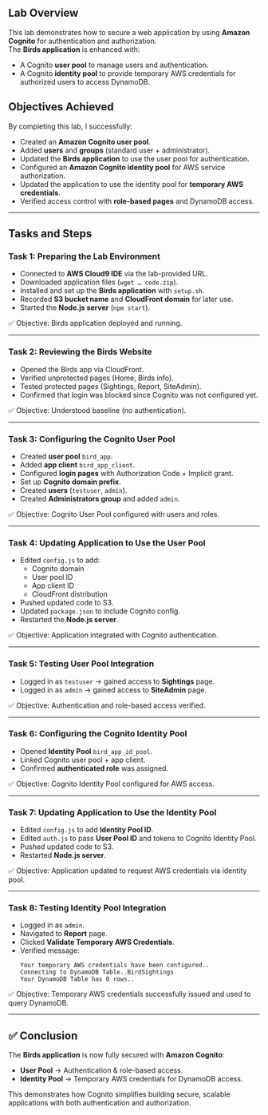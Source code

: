 
## Lab Overview
This lab demonstrates how to secure a web application by using **Amazon Cognito** for authentication and authorization.  
The **Birds application** is enhanced with:
- A Cognito **user pool** to manage users and authentication.
- A Cognito **identity pool** to provide temporary AWS credentials for authorized users to access DynamoDB.



## Objectives Achieved
By completing this lab, I successfully:
- Created an **Amazon Cognito user pool**.  
- Added **users** and **groups** (standard user + administrator).  
- Updated the **Birds application** to use the user pool for authentication.  
- Configured an **Amazon Cognito identity pool** for AWS service authorization.  
- Updated the application to use the identity pool for **temporary AWS credentials**.  
- Verified access control with **role-based pages** and DynamoDB access.  

---

## Tasks and Steps

### **Task 1: Preparing the Lab Environment**
- Connected to **AWS Cloud9 IDE** via the lab-provided URL.  
- Downloaded application files (`wget … code.zip`).  
- Installed and set up the **Birds application** with `setup.sh`.  
- Recorded **S3 bucket name** and **CloudFront domain** for later use.  
- Started the **Node.js server** (`npm start`).  

✅ Objective: Birds application deployed and running.  

---

### **Task 2: Reviewing the Birds Website**
- Opened the Birds app via CloudFront.  
- Verified unprotected pages (Home, Birds info).  
- Tested protected pages (Sightings, Report, SiteAdmin).  
- Confirmed that login was blocked since Cognito was not configured yet.  

✅ Objective: Understood baseline (no authentication).  

---

### **Task 3: Configuring the Cognito User Pool**
- Created **user pool** `bird_app`.  
- Added **app client** `bird_app_client`.  
- Configured **login pages** with Authorization Code + Implicit grant.  
- Set up **Cognito domain prefix**.  
- Created **users** (`testuser`, `admin`).  
- Created **Administrators group** and added `admin`.  

✅ Objective: Cognito User Pool configured with users and roles.  

---

### **Task 4: Updating Application to Use the User Pool**
- Edited `config.js` to add:
  - Cognito domain  
  - User pool ID  
  - App client ID  
  - CloudFront distribution  
- Pushed updated code to S3.  
- Updated `package.json` to include Cognito config.  
- Restarted the **Node.js server**.  

✅ Objective: Application integrated with Cognito authentication.  

---

### **Task 5: Testing User Pool Integration**
- Logged in as `testuser` → gained access to **Sightings** page.  
- Logged in as `admin` → gained access to **SiteAdmin** page.  

✅ Objective: Authentication and role-based access verified.  

---

### **Task 6: Configuring the Cognito Identity Pool**
- Opened **Identity Pool** `bird_app_id_pool`.  
- Linked Cognito user pool + app client.  
- Confirmed **authenticated role** was assigned.  

✅ Objective: Cognito Identity Pool configured for AWS access.  

---

### **Task 7: Updating Application to Use the Identity Pool**
- Edited `config.js` to add **Identity Pool ID**.  
- Edited `auth.js` to pass **User Pool ID** and tokens to Cognito Identity Pool.  
- Pushed updated code to S3.  
- Restarted **Node.js server**.  

✅ Objective: Application updated to request AWS credentials via identity pool.  

---

### **Task 8: Testing Identity Pool Integration**
- Logged in as `admin`.  
- Navigated to **Report** page.  
- Clicked **Validate Temporary AWS Credentials**.  
- Verified message:
  ```
  Your temporary AWS credentials have been configured..
  Connecting to DynamoDB Table..BirdSightings
  Your DynamoDB Table has 0 rows..
  ```  

✅ Objective: Temporary AWS credentials successfully issued and used to query DynamoDB.  

---

## ✅ Conclusion
The **Birds application** is now fully secured with **Amazon Cognito**:
- **User Pool** → Authentication & role-based access.  
- **Identity Pool** → Temporary AWS credentials for DynamoDB access.  

This demonstrates how Cognito simplifies building secure, scalable applications with both authentication and authorization.  
